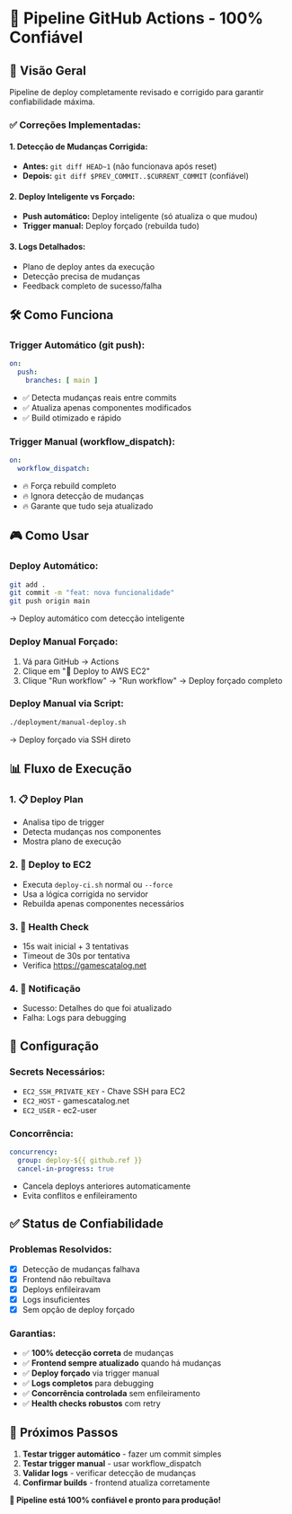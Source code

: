 # 🚀 Pipeline GitHub Actions - 100% Confiável

## 🎯 **Visão Geral**

Pipeline de deploy completamente revisado e corrigido para garantir confiabilidade máxima.

### ✅ **Correções Implementadas:**

#### **1. Detecção de Mudanças Corrigida:**
- **Antes:** `git diff HEAD~1` (não funcionava após reset)
- **Depois:** `git diff $PREV_COMMIT..$CURRENT_COMMIT` (confiável)

#### **2. Deploy Inteligente vs Forçado:**
- **Push automático:** Deploy inteligente (só atualiza o que mudou)
- **Trigger manual:** Deploy forçado (rebuilda tudo)

#### **3. Logs Detalhados:**
- Plano de deploy antes da execução
- Detecção precisa de mudanças
- Feedback completo de sucesso/falha

## 🛠️ **Como Funciona**

### **Trigger Automático (git push):**
```yaml
on:
  push:
    branches: [ main ]
```
- ✅ Detecta mudanças reais entre commits
- ✅ Atualiza apenas componentes modificados
- ✅ Build otimizado e rápido

### **Trigger Manual (workflow_dispatch):**
```yaml
on:
  workflow_dispatch:
```
- 🔥 Força rebuild completo
- 🔥 Ignora detecção de mudanças
- 🔥 Garante que tudo seja atualizado

## 🎮 **Como Usar**

### **Deploy Automático:**
```bash
git add .
git commit -m "feat: nova funcionalidade"
git push origin main
```
→ Deploy automático com detecção inteligente

### **Deploy Manual Forçado:**
1. Vá para GitHub → Actions
2. Clique em "🚀 Deploy to AWS EC2"
3. Clique "Run workflow" → "Run workflow"
→ Deploy forçado completo

### **Deploy Manual via Script:**
```bash
./deployment/manual-deploy.sh
```
→ Deploy forçado via SSH direto

## 📊 **Fluxo de Execução**

### **1. 📋 Deploy Plan**
- Analisa tipo de trigger
- Detecta mudanças nos componentes
- Mostra plano de execução

### **2. 🚀 Deploy to EC2**
- Executa `deploy-ci.sh` normal ou `--force`
- Usa a lógica corrigida no servidor
- Rebuilda apenas componentes necessários

### **3. 🏥 Health Check**
- 15s wait inicial + 3 tentativas
- Timeout de 30s por tentativa
- Verifica https://gamescatalog.net

### **4. 📱 Notificação**
- Sucesso: Detalhes do que foi atualizado
- Falha: Logs para debugging

## 🔧 **Configuração**

### **Secrets Necessários:**
- `EC2_SSH_PRIVATE_KEY` - Chave SSH para EC2
- `EC2_HOST` - gamescatalog.net
- `EC2_USER` - ec2-user

### **Concorrência:**
```yaml
concurrency:
  group: deploy-${{ github.ref }}
  cancel-in-progress: true
```
- Cancela deploys anteriores automaticamente
- Evita conflitos e enfileiramento

## ✅ **Status de Confiabilidade**

### **Problemas Resolvidos:**
- [x] Detecção de mudanças falhava
- [x] Frontend não rebuiltava
- [x] Deploys enfileiravam
- [x] Logs insuficientes
- [x] Sem opção de deploy forçado

### **Garantias:**
- ✅ **100% detecção correta** de mudanças
- ✅ **Frontend sempre atualizado** quando há mudanças
- ✅ **Deploy forçado** via trigger manual
- ✅ **Logs completos** para debugging
- ✅ **Concorrência controlada** sem enfileiramento
- ✅ **Health checks robustos** com retry

## 🎯 **Próximos Passos**

1. **Testar trigger automático** - fazer um commit simples
2. **Testar trigger manual** - usar workflow_dispatch
3. **Validar logs** - verificar detecção de mudanças
4. **Confirmar builds** - frontend atualiza corretamente

**🎉 Pipeline está 100% confiável e pronto para produção!** 